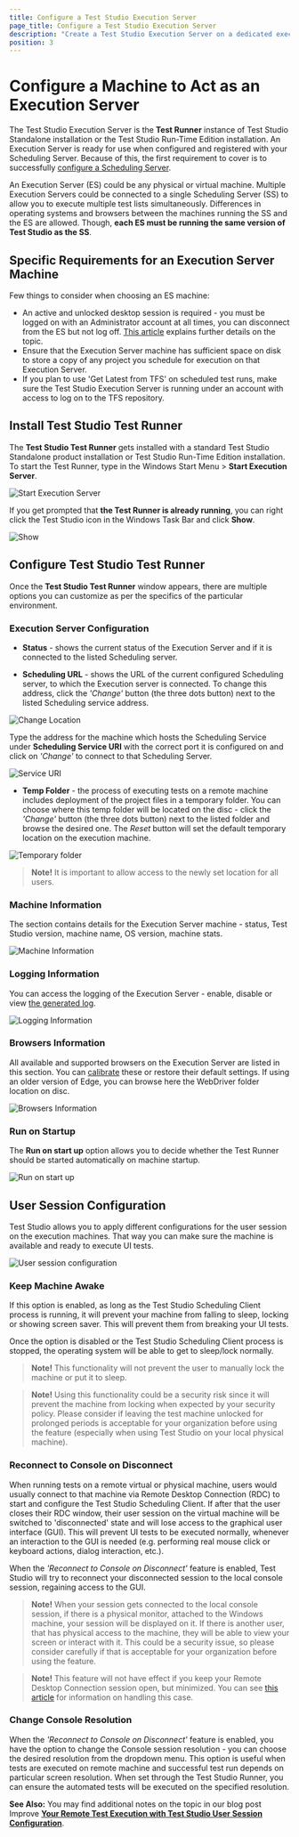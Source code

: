 ```yaml
---
title: Configure a Test Studio Execution Server
page_title: Configure a Test Studio Execution Server
description: "Create a Test Studio Execution Server on a dedicated execution machine in a scheduling setup. Execute Test Studio tests on remote machines. The Execution Server is the Test Studio Test Runner instance of Test Studio Standalone installation or the Test Studio Run-Time Edition installation. An Execution Server is ready for use when configured and registered with your Scheduling Server."
position: 3
---
```

# Configure a Machine to Act as an Execution Server

The Test Studio Execution Server is the **Test Runner** instance of Test Studio Standalone installation or the Test Studio Run-Time Edition installation. An Execution Server is ready for use when configured and registered with your Scheduling Server. Because of this, the first requirement to cover is to successfully <a href="/features/scheduling-test-runs/multiple-machines-scheduling-setup/create-scheduling-server" target="_blank">configure a Scheduling Server</a>.

An Execution Server (ES) could be any physical or virtual machine. Multiple Execution Servers could be connected to a single Scheduling Server (SS) to allow you to execute multiple test lists simultaneously. Differences in operating systems and browsers between the machines running the SS and the ES are allowed. Though, **each ES must be running the same version of Test Studio as the SS**.

## Specific Requirements for an Execution Server Machine

Few things to consider when choosing an ES machine:

- An active and unlocked desktop session is required - you must be logged on with an Administrator account at all times, you can disconnect from the ES but not log off.  <a href="/knowledge-base/test-execution-kb/locked-machine" target="_blank">This article</a> explains further details on the topic.
- Ensure that the Execution Server machine has sufficient space on disk to store a copy of any project you schedule for execution on that Execution Server.
- If you plan to use 'Get Latest from TFS' on scheduled test runs, make sure the Test Studio Execution Server is running under an account with access to log on to the TFS repository.

## Install Test Studio Test Runner

The **Test Studio Test Runner** gets installed with a standard Test Studio Standalone product installation or Test Studio Run-Time Edition installation. To start the Test Runner, type in the Windows Start Menu > **Start Execution Server**.

![Start Execution Server][1a]

If you get prompted that **the Test Runner is already running**, you can right click the Test Studio icon in the Windows Task Bar and click **Show**.

![Show][1]

## Configure Test Studio Test Runner

Once the **Test Studio Test Runner** window appears, there are multiple options you can customize as per the specifics of the particular environment. 

### Execution Server Configuration

- **Status** - shows the current status of the Execution Server and if it is connected to the listed Scheduling server.

- **Scheduling URL** - shows the URL of the current configured Scheduling server, to which the Execution server is connected. To change this address, click the *'Change'* button (the three dots button) next to the listed Scheduling service address.

![Change Location][2]

Type the address for the machine which hosts the Scheduling Service under **Scheduling Service URI** with the correct port it is configured on and click on *'Change'* to connect to that Scheduling Server.

![Service URI][3]

- **Temp Folder** - the process of executing tests on a remote machine includes deployment of the project files in a temporary folder. You can choose where this temp folder will be located on the disc - click the *'Change'* button (the three dots button) next to the listed folder and browse the desired one. The *Reset* button will set the default temporary location on the execution machine.

![Temporary folder][5]

> **Note!** It is important to allow access to the newly set location for all users.

### Machine Information

The section contains details for the Execution Server machine - status, Test Studio version, machine name, OS version, machine stats.

![Machine Information][6]

### Logging Information

You can access the logging of the Execution Server - enable, disable or view <a href="/knowledge-base/best-practices-kb/generate-application-log" target="_blank">the generated log</a>.

![Logging Information][6a]

### Browsers Information

All available and supported browsers on the Execution Server are listed in this section. You can <a href="/features/project-settings/browsers" target="_blank">calibrate</a> these or restore their default settings. If using an older version of Edge, you can browse here the WebDriver folder location on disc.

![Browsers Information][6b]

### Run on Startup

The **Run on start up** option allows you to decide whether the Test Runner should be started automatically on machine startup.

![Run on start up][7]

## User Session Configuration

Test Studio allows you to apply different configurations for the user session on the execution machines. That way you can make sure the machine is available and ready to execute UI tests.

![User session configuration][8]

### Keep Machine Awake

If this option is enabled, as long as the Test Studio Scheduling Client process is running, it will prevent your machine from falling to sleep, locking or showing screen saver. This will prevent them from breaking your UI tests.

Once the option is disabled or the Test Studio Scheduling Client process is stopped, the operating system will be able to get to sleep/lock normally.

> __Note!__ This functionality will not prevent the user to manually lock the machine or put it to sleep.</br>

> __Note!__ Using this functionality could be a security risk since it will prevent the machine from locking when expected by your security policy. Please consider if leaving the test machine unlocked for prolonged periods is acceptable for your organization before using the feature (especially when using Test Studio on your local physical machine).

### Reconnect to Console on Disconnect

When running tests on a remote virtual or physical machine, users would usually connect to that machine via Remote Desktop Connection (RDC) to start and configure the Test Studio Scheduling Client. If after that the user closes their RDC window, their user session on the virtual machine will be switched to 'disconnected' state and will lose access to the graphical user interface (GUI). This will prevent UI tests to be executed normally, whenever an interaction to the GUI is needed (e.g. performing real mouse click or keyboard actions, dialog interaction, etc.).

When the *'Reconnect to Console on Disconnect'* feature is enabled, Test Studio will try to reconnect your disconnected session to the local console session, regaining access to the GUI.

> __Note!__ When your session gets connected to the local console session, if there is a physical monitor, attached to the Windows machine, your session will be displayed on it. If there is another user, that has physical access to the machine, they will be able to view your screen or interact with it. This could be a security issue, so please consider carefully if that is acceptable for your organization before using the feature.</br>

> __Note!__ This feature will not have effect if you keep your Remote Desktop Connection session open, but minimized. You can see <a href="/knowledge-base/test-execution-kb/minimized-rdc" target="_blank">this article</a> for information on handling this case.

### Change Console Resolution

When the *'Reconnect to Console on Disconnect'* feature is enabled, you have the option to change the Console session resolution - you can choose the desired resolution from the dropdown menu. This option is useful when tests are executed on remote machine and successful test run depends on particular screen resolution. When set through the Test Studio Runner, you can ensure the automated tests will be executed on the specified resolution.

__See Also:__ You may find additional notes on the topic in our blog post Improve <a href="https://www.telerik.com/blogs/improve-remote-test-execution-test-studio-user-session-configuration" target="_blank">__Your Remote Test Execution with Test Studio User Session Configuration__</a>.

[1]: /img/features/scheduling-test-runs/create-execution-server/fig1.png
[1a]: /img/features/scheduling-test-runs/create-execution-server/fig1a.png
[2]: /img/features/scheduling-test-runs/create-execution-server/fig2.png
[3]: /img/features/scheduling-test-runs/create-execution-server/fig3.png
[4]: /img/features/scheduling-test-runs/create-execution-server/change-button.png
[5]: /img/features/scheduling-test-runs/create-execution-server/fig4.png
[6]: /img/features/scheduling-test-runs/create-execution-server/fig6.png
[6a]: /img/features/scheduling-test-runs/create-execution-server/fig6a.png
[6b]: /img/features/scheduling-test-runs/create-execution-server/fig6b.png
[7]: /img/features/scheduling-test-runs/create-execution-server/fig7.png
[8]: /img/features/scheduling-test-runs/create-execution-server/fig8.png